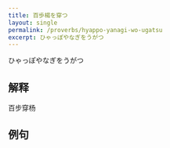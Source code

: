 ```yaml
---
title: 百歩楊を穿つ
layout: single
permalink: /proverbs/hyappo-yanagi-wo-ugatsu
excerpt: ひゃっぽやなぎをうがつ
---
```


ひゃっぽやなぎをうがつ

## 解释

百步穿杨

## 例句


